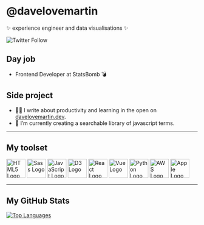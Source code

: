 # @davelovemartin

 ✨ experience engineer and data visualisations ✨

![Twitter Follow](https://img.shields.io/twitter/follow/davelovemartin?style=social)

## Day job

- Frontend Developer at StatsBomb 💣

## Side project

- ✍🏻 I write about productivity and learning in the open on [davelovemartin.dev](https://davelovemartin.dev).
- 🔭 I’m currently creating a searchable library of javascript terms.

---

## My toolset

<img src="https://cdn.worldvectorlogo.com/logos/html5.svg" alt="HTML5 Logo" width="50" height="50"/> <img src="https://cdn.worldvectorlogo.com/logos/sass-1.svg" alt="Sass Logo" width="50" height="50"/> <img src="https://cdn.worldvectorlogo.com/logos/logo-javascript.svg" alt="JavaScript Logo" width="50" height="50"/> <img src="https://cdn.worldvectorlogo.com/logos/d3-2.svg" alt="D3 Logo" width="50" height="50"/>  <img src="https://cdn.worldvectorlogo.com/logos/react-2.svg" alt="React Logo" width="50" height="50"/> <img src="https://cdn.worldvectorlogo.com/logos/vue-9.svg" alt="Vue Logo" width="50" height="50"/> <img src="https://cdn.worldvectorlogo.com/logos/python-5.svg" alt="Python Logo" width="50" height="50"/> <img src="https://cdn.worldvectorlogo.com/logos/aws-2.svg" alt="AWS Logo" width="50" height="50"/>  <img src="https://cdn.worldvectorlogo.com/logos/apple1.svg" alt="Apple Logo" width="50" height="50"/>

---


## My GitHub Stats

[![Top Languages](https://github-readme-stats.vercel.app/api/top-langs/?username=davelovemartin&hide=java&theme=radical)](https://github.com/anuraghazra/github-readme-stats)

